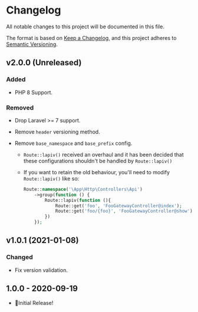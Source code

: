 # Changelog

All notable changes to this project will be documented in this file.

The format is based on [Keep a Changelog](https://keepachangelog.com/en/1.0.0/),
and this project adheres to [Semantic Versioning](https://semver.org/spec/v2.0.0.html).

## v2.0.0 (Unreleased)

### Added

-   PHP 8 Support.

### Removed

-   Drop Laravel >= 7 support.
-   Remove `header` versioning method.
-   Remove `base_namespace` and `base_prefix` config.

    -   `Route::lapiv()` received an overhaul and it has been decided that these configurations shouldn't be handled by `Route::lapiv()`
    -   If you want to retain the old behaviour, you'll need to modify `Route::lapiv()` like so:

        ```php
        Route::namespace('\App\Http\Controllers\Api')
            ->group(function () {
                Route::lapiv(function (){
                    Route::get('foo', 'FooGatewayController@index');
                    Route::get('foo/{foo}', 'FooGatewayController@show');
                })
            });
        ```

## v1.0.1 (2021-01-08)

### Changed

-   Fix version validation.

## 1.0.0 - 2020-09-19

-   🎉Initial Release!
